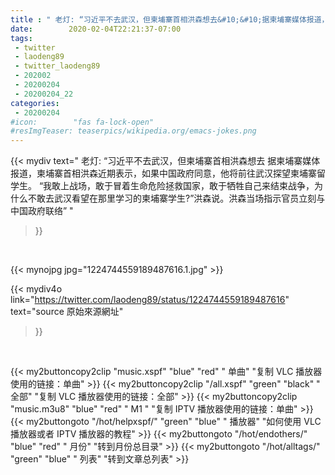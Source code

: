 ```yaml
---
title : " 老灯: “习近平不去武汉，但柬埔寨首相洪森想去&#10;&#10;据柬埔寨媒体报道，柬埔寨首相洪森近期表示，如果中国政府同意，他将前往武汉探望柬埔寨留学生。&#10;&#10;“我敢上战场，敢于冒着生命危险拯救国家，敢于牺牲自己来结束战争，为什么不敢去武汉看望在那里学习的柬埔寨学生?”洪森说。洪森当场指示官员立刻与中国政府联络”  "
date:        2020-02-04T22:21:37-07:00
tags:
 - twitter
 - laodeng89
 - twitter_laodeng89
 - 202002
 - 20200204
 - 20200204_22
categories:
 - 20200204
#icon:        "fas fa-lock-open"
#resImgTeaser: teaserpics/wikipedia.org/emacs-jokes.png
---
```


{{< mydiv text=" 老灯: “习近平不去武汉，但柬埔寨首相洪森想去&#10;&#10;据柬埔寨媒体报道，柬埔寨首相洪森近期表示，如果中国政府同意，他将前往武汉探望柬埔寨留学生。&#10;&#10;“我敢上战场，敢于冒着生命危险拯救国家，敢于牺牲自己来结束战争，为什么不敢去武汉看望在那里学习的柬埔寨学生?”洪森说。洪森当场指示官员立刻与中国政府联络”  "
>}}
<br>


 {{< mynojpg jpg="1224744559189487616.1.jpg" >}}<br> 



{{< mydiv4o link="https://twitter.com/laodeng89/status/1224744559189487616"
text="source 原始來源網址"
>}}


<br>





{{< my2buttoncopy2clip "music.xspf"        "blue"   "red"    " 单曲"  "复制 VLC 播放器使用的链接：单曲" >}} {{< my2buttoncopy2clip "/all.xspf"         "green"  "black"  " 全部"  "复制 VLC 播放器使用的链接：全部" >}} {{< my2buttoncopy2clip "music.m3u8"        "blue"   "red"    " M1 "    "复制 IPTV 播放器使用的链接：单曲" >}} {{< my2buttongoto      "/hot/helpxspf/"    "green"  "blue"   " 播放器" "如何使用 VLC 播放器或者 IPTV 播放器的教程" >}} {{< my2buttongoto      "/hot/endothers/"   "blue"   "red"    " 月份"   "转到月份总目录" >}} {{< my2buttongoto      "/hot/alltags/"     "green"  "blue"   " 列表"   "转到文章总列表" >}} 
